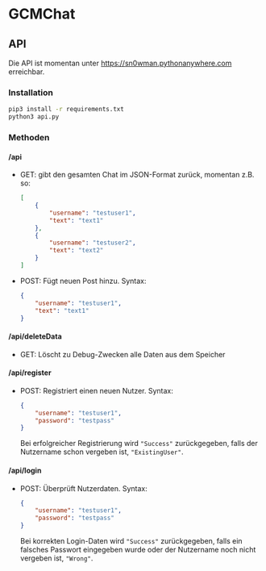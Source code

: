 # GCMChat

## API

Die API ist momentan unter https://sn0wman.pythonanywhere.com erreichbar.

### Installation

```bash
pip3 install -r requirements.txt
python3 api.py
```

### Methoden

#### /api

* GET: gibt den gesamten Chat im JSON-Format zurück, momentan z.B. so:

    ```json
    [
        {
            "username": "testuser1",
            "text": "text1"
        },
        {
            "username": "testuser2",
            "text": "text2"
        }
    ]
    ```
* POST: Fügt neuen Post hinzu. Syntax:

    ```json
    {
        "username": "testuser1",
        "text": "text1"
    }
    ```

#### /api/deleteData

* GET: Löscht zu Debug-Zwecken alle Daten aus dem Speicher

#### /api/register

* POST: Registriert einen neuen Nutzer. Syntax:

    ```json
    {
        "username": "testuser1",
        "password": "testpass"
    }
    ```
    
    Bei erfolgreicher Registrierung wird ``"Success"`` zurückgegeben, falls der Nutzername schon vergeben ist, ``"ExistingUser"``.
    
#### /api/login

* POST: Überprüft Nutzerdaten. Syntax:

    ```json
    {
        "username": "testuser1",
        "password": "testpass"
    }
    ```
    
    Bei korrekten Login-Daten wird ``"Success"`` zurückgegeben, falls ein falsches Passwort eingegeben wurde oder der Nutzername noch nicht vergeben ist, ``"Wrong"``.